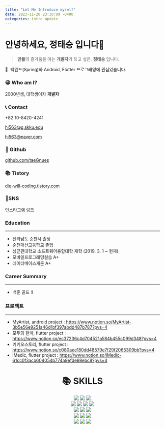 ```yaml
---
title: "Let Me Introduce myself"
date: 2023-11-20 23:30:00 -0400
categories: intro update
---
```

# 안녕하세요, 정태승 입니다👋


> **만듦**의 즐거움을 아는 **개발자**가 되고 싶은, **정태승** 입니다.
> 

 📌  백엔드(Spring)와 Android, Flutter 프로그래밍에 관심있습니다.

### 😀 Who am I?

2000년생, 대학생이자 **개발자**

### 📞 Contact

+82 10-8420-4241

hi563@g.skku.edu

hi563@naver.com

### 🧐 **Github**

[github.com/taeGnues](http://github.com/taeGnues)

### 📚 Tistory

[die-will-coding.tistory.com](http://die-will-coding.tistory.com/)

### 📱SNS

인스타그램 링크

### Education
---
 - 전라남도 순천시 출생
 - 순천매산고등학교 졸업
 - 성균관대학교 소프트웨어융합대학 재학 (2019. 3. 1 ~ 현재)
 - 모바일프로그래밍실습 A+
 - 데이터베이스개론 A+

### Career Summary
---
 - 백준 골드 II

### 프로젝트

---

 - MyArtist, android project : https://www.notion.so/MyArtist-3b5e56e9251a46d1bf397abdd487b787?pvs=4
 - 모두의 한끼, flutter project : https://www.notion.so/ec37236c4d704521a584b455c099d348?pvs=4 
 - 키키오스토리, flutter project : https://www.notion.so/c080aee180dd48579e7f29f2065309bb?pvs=4
 - iMedic, flutter project : https://www.notion.so/iMedic-61cc0f3acb604054b774a9efde98ebc8?pvs=4


<div align=center><h1>📚 SKILLS</h1></div>
<div align=center> 
  <img src="https://img.shields.io/badge/java-007396?style=for-the-badge&logo=java&logoColor=white"> 
  <img src="https://img.shields.io/badge/c++-00599C?style=for-the-badge&logo=c%2B%2B&logoColor=white">
  <img src="https://img.shields.io/badge/python-3776AB?style=for-the-badge&logo=python&logoColor=white"> 
  <br>
  
  <img src="https://img.shields.io/badge/html5-E34F26?style=for-the-badge&logo=html5&logoColor=white"> 
  <img src="https://img.shields.io/badge/css-1572B6?style=for-the-badge&logo=css3&logoColor=white"> 
  <img src="https://img.shields.io/badge/javascript-F7DF1E?style=for-the-badge&logo=javascript&logoColor=black"> 
  <img src="https://img.shields.io/badge/jquery-0769AD?style=for-the-badge&logo=jquery&logoColor=white">
  <br>
  
  <img src="https://img.shields.io/badge/oracle-F80000?style=for-the-badge&logo=oracle&logoColor=white"> 
  <img src="https://img.shields.io/badge/mysql-4479A1?style=for-the-badge&logo=mysql&logoColor=white"> 
  <img src="https://img.shields.io/badge/firebase-FFCA28?style=for-the-badge&logo=firebase&logoColor=white">
  <br>
  
  <img src="https://img.shields.io/badge/spring-6DB33F?style=for-the-badge&logo=spring&logoColor=white">  
  <img src="https://img.shields.io/badge/fastapi-000000?style=for-the-badge&logo=fastapi&logoColor=white">
  <img src="https://img.shields.io/badge/flutter-02569B?style=for-the-badge&logo=flutter&logoColor=white">
  <br>

  <img src="https://img.shields.io/badge/amazonaws-232F3E?style=for-the-badge&logo=amazonaws&logoColor=white"> 
  <img src="https://img.shields.io/badge/github-181717?style=for-the-badge&logo=github&logoColor=white">
  <img src="https://img.shields.io/badge/git-F05032?style=for-the-badge&logo=git&logoColor=white">
  <br>
</div>
